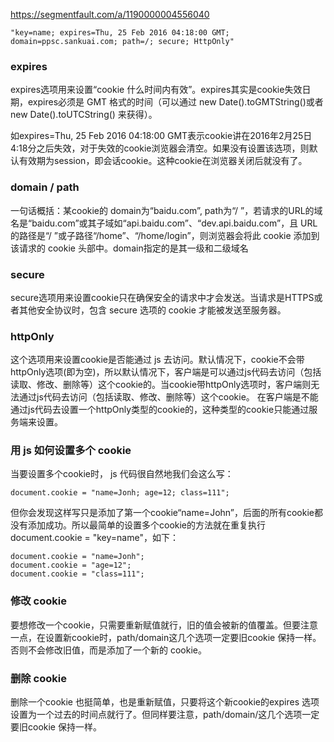 https://segmentfault.com/a/1190000004556040

```
"key=name; expires=Thu, 25 Feb 2016 04:18:00 GMT; domain=ppsc.sankuai.com; path=/; secure; HttpOnly"
```

<h3>expires</h3>

expires选项用来设置“cookie 什么时间内有效”。expires其实是cookie失效日期，expires必须是 GMT 格式的时间（可以通过 new Date().toGMTString()或者 new Date().toUTCString() 来获得）。

如expires=Thu, 25 Feb 2016 04:18:00 GMT表示cookie讲在2016年2月25日4:18分之后失效，对于失效的cookie浏览器会清空。如果没有设置该选项，则默认有效期为session，即会话cookie。这种cookie在浏览器关闭后就没有了。

<h3>domain / path</h3>

一句话概括：某cookie的 domain为“baidu.com”, path为“/ ”，若请求的URL的域名是“baidu.com”或其子域如“api.baidu.com”、“dev.api.baidu.com”，且 URL 的路径是“/ ”或子路径“/home”、“/home/login”，则浏览器会将此 cookie 添加到该请求的 cookie 头部中。domain指定的是其一级和二级域名

<h3>secure</h3>

secure选项用来设置cookie只在确保安全的请求中才会发送。当请求是HTTPS或者其他安全协议时，包含 secure 选项的 cookie 才能被发送至服务器。

<h3>httpOnly</h3>

这个选项用来设置cookie是否能通过 js 去访问。默认情况下，cookie不会带httpOnly选项(即为空)，所以默认情况下，客户端是可以通过js代码去访问（包括读取、修改、删除等）这个cookie的。当cookie带httpOnly选项时，客户端则无法通过js代码去访问（包括读取、修改、删除等）这个cookie。
在客户端是不能通过js代码去设置一个httpOnly类型的cookie的，这种类型的cookie只能通过服务端来设置。

<h3>用 js 如何设置多个 cookie</h3>

当要设置多个cookie时， js 代码很自然地我们会这么写：
```
document.cookie = "name=Jonh; age=12; class=111";
```
但你会发现这样写只是添加了第一个cookie“name=John”，后面的所有cookie都没有添加成功。所以最简单的设置多个cookie的方法就在重复执行document.cookie = "key=name"，如下：
```
document.cookie = "name=Jonh";
document.cookie = "age=12";
document.cookie = "class=111";
```

<h3>修改 cookie</h3>

要想修改一个cookie，只需要重新赋值就行，旧的值会被新的值覆盖。但要注意一点，在设置新cookie时，path/domain这几个选项一定要旧cookie 保持一样。否则不会修改旧值，而是添加了一个新的 cookie。

<h3>删除 cookie</h3>

删除一个cookie 也挺简单，也是重新赋值，只要将这个新cookie的expires 选项设置为一个过去的时间点就行了。但同样要注意，path/domain/这几个选项一定要旧cookie 保持一样。

